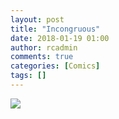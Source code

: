 ```yaml
---
layout: post
title: "Incongruous"
date: 2018-01-19 01:00
author: rcadmin
comments: true
categories: [Comics]
tags: []
---
```

<a href="../comics/2018/01/19/incongruous"><img src="http://dl.bitsmack.com/comics/20180119.jpg" /></a>
